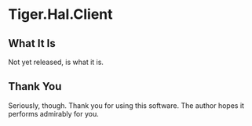 # Tiger.Hal.Client

## What It Is

Not yet released, is what it is.

## Thank You

Seriously, though. Thank you for using this software. The author hopes it performs admirably for you.
